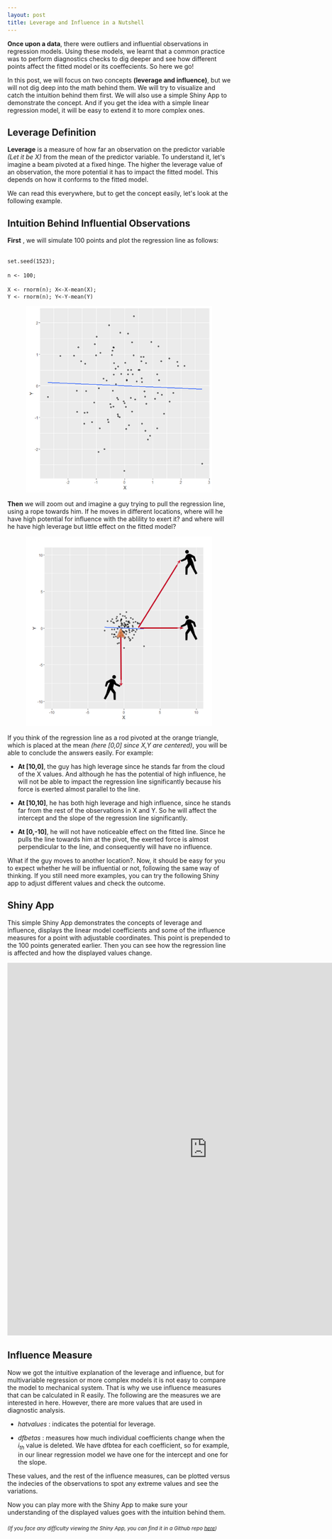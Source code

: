 ```yaml
---
layout: post
title: Leverage and Influence in a Nutshell 
---
```



**Once upon a data**, there were outliers and influential observations in regression models. Using these models, we learnt that a common practice was to perform diagnostics checks to dig deeper and see how different points affect the fitted model or its coeffecients. So here we go! 

In this post, we will focus on two concepts **(leverage and influence)**, but we will not dig deep into the math behind them. We will try to visualize and catch the intuition behind them first. We will also use a simple Shiny App to demonstrate the concept. And if you get the idea with a simple linear regression model, it will be easy to extend it to more complex ones. 



## Leverage Definition



**Leverage** is a measure of how far an observation on the predictor variable *(Let it be X)* from the mean of the predictor variable. To understand it, let's imagine a beam pivoted at a fixed hinge. The higher the leverage value of an observation, the more potential it has to impact the fitted model. This depends on how it conforms to the fitted model.


We can read this everywhere, but to get the concept easily, let's look at the following example.


## Intuition Behind Influential Observations

**First** , we will simulate 100 points and plot the regression line as follows:



```{r}

set.seed(1523);

n <- 100;

X <- rnorm(n); X<-X-mean(X);
Y <- rnorm(n); Y<-Y-mean(Y)

```



<center><img  src="../images/2016-6-16-InfluenceAnalysis-imgs/Rplot_main.png" width="420"></center>

**Then** we will zoom out and imagine a guy trying to pull the regression line, using a rope towards him. If he moves in different locations, where will he have high potential for influence with the ablility to exert it? and where will he have high leverage but little effect on the fitted model?



<center>
<img src="../images/2016-6-16-InfluenceAnalysis-imgs/Rplot_All_pivot3.png" width="420">
</center>



If you think of the regression line as a rod pivoted at the orange triangle, which is placed at the mean *(here [0,0] since X,Y are centered)*, you will be able to conclude the answers easily. For example:

- **At [10,0]**, the guy has high leverage since he stands far from the cloud of the X values. And although he has the potential of high influence, he will not be able to impact the regression line significantly because his force is exerted almost parallel to the line.

- **At [10,10]**, he has both high leverage and high influence, since he stands far from the rest of the observations in X and Y. So he will affect the intercept and the slope of the regression line significantly. 

- **At [0,-10]**, he will not have noticeable effect on the fitted line. Since he pulls the line towards him at the pivot, the exerted force is almost perpendicular to the line, and consequently will have no influence. 

What if the guy moves to another location?. Now, it should be easy for you to expect whether he will be influential or not, following the same way of thinking. If you still need more examples, you can try the following Shiny app to adjust different values and check the outcome.


## Shiny App


This simple Shiny App demonstrates the concepts of leverage and influence, displays the linear model coefficients and some of the influence measures for a point with adjustable coordinates. This point is prepended to the 100 points generated earlier. Then you can see how the regression line is affected and how the displayed values change.







<iframe  src= "https://omaymas.shinyapps.io/Influence_Analysis/"  style="border: none; width: 900px; height: 840px" ></iframe>

## Influence Measure

Now we got the intuitive explanation of the leverage and influence, but for multivariable regression or more complex models it is not easy to compare the model to mechanical system. That is why we use influence measures that can be calculated in R easily. The following are the measures we are interested in here. However, there are more values that are used in diagnostic analysis.

- *hatvalues* : indicates the potential for leverage.

- *dfbetas* : measures how much individual coefficients change when the *i<sub>th</sub>* value is deleted. We have dfbtea for each coefficient, so for example, in our linear regression model we have one for the intercept and one for the slope.

These values, and the rest of the influence measures, can be plotted versus the indecies of the observations to spot any extreme values and see the variations.

Now you can play more with the Shiny App to make sure your understanding of the displayed values goes with the intuition behind them.

<sub>*(If you face any difficulty viewing the Shiny App, you can find it in a Github repo [here](https://github.com/OmaymaS/ShinyApp-Leverage-and-Influence-Demo))*</sub>


